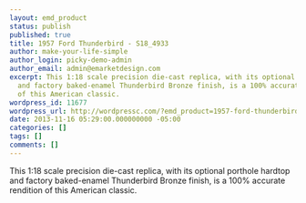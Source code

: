 ```yaml
---
layout: emd_product
status: publish
published: true
title: 1957 Ford Thunderbird - S18_4933
author: make-your-life-simple
author_login: picky-demo-admin
author_email: admin@emarketdesign.com
excerpt: This 1:18 scale precision die-cast replica, with its optional porthole hardtop
  and factory baked-enamel Thunderbird Bronze finish, is a 100% accurate rendition
  of this American classic.
wordpress_id: 11677
wordpress_url: http://wordpressc.com/?emd_product=1957-ford-thunderbird
date: 2013-11-16 05:29:00.000000000 -05:00
categories: []
tags: []
comments: []
---
```

This 1:18 scale precision die-cast replica, with its optional porthole hardtop and factory baked-enamel Thunderbird Bronze finish, is a 100% accurate rendition of this American classic.
